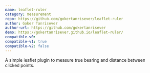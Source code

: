 ```yaml
---
name: leaflet-ruler
category: measurement
repo: https://github.com/gokertanrisever/leaflet-ruler
author: Goker Tanrisever
author-url: https://github.com/gokertanrisever
demo: https://gokertanrisever.github.io/leaflet-ruler/
compatible-v0:
compatible-v1: true
compatible-v2: false
---
```


A simple leaflet plugin to measure true bearing and distance between clicked points.
